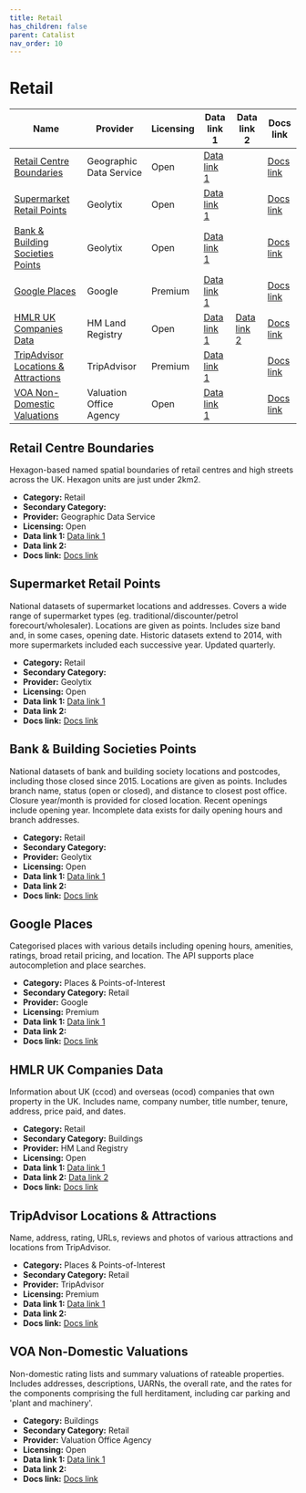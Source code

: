 ```yaml
---
title: Retail
has_children: false
parent: Catalist
nav_order: 10
---
```


# Retail

| Name                                                                        | Provider                | Licensing | Data link 1                                                                                                                                | Data link 2                                                                | Docs link                                                                                                                                                |
| --------------------------------------------------------------------------- | ----------------------- | --------- | ------------------------------------------------------------------------------------------------------------------------------------------ | -------------------------------------------------------------------------- | -------------------------------------------------------------------------------------------------------------------------------------------------------- |
| [Retail Centre Boundaries](#retail-centre-boundaries)                       | Geographic Data Service | Open      | [Data link 1](https://data.geods.ac.uk/dataset/retail-centre-boundaries-and-open-indicators/resource/00b4e06a-8189-4771-8ff3-c2dbe9cbd606) |                                                                            | [Docs link](https://data.geods.ac.uk/dataset/retail-centre-boundaries-and-open-indicators)                                                               |
| [Supermarket Retail Points](#supermarket-retail-points)                     | Geolytix                | Open      | [Data link 1](https://drive.google.com/file/d/1B8M7m86rQg2sx2TsHhFa2d-x-dZ1DbSy/view?pli=1)                                                |                                                                            | [Docs link](https://geolytix.com/blog/supermarket-retail-points/)                                                                                        |
| [Bank & Building Societies Points](#bank-&-building-societies-points)       | Geolytix                | Open      | [Data link 1](https://drive.google.com/file/d/1RjyAK7qa-qoKtU25KI4e-_mmdxW601tj/view)                                                      |                                                                            | [Docs link](https://geolytix.co.uk/blog/banking-building-societies-locations/)                                                                           |
| [Google Places](#google-places)                                             | Google                  | Premium   | [Data link 1](https://developers.google.com/maps/documentation/places/web-service/op-overview)                                             |                                                                            | [Docs link](https://developers.google.com/maps/documentation/places/web-service)                                                                         |
| [HMLR UK Companies Data](#hmlr-uk-companies-data)                           | HM Land Registry        | Open      | [Data link 1](https://use-land-property-data.service.gov.uk/datasets/ccod)                                                                 | [Data link 2](https://use-land-property-data.service.gov.uk/datasets/ocod) | [Docs link](https://use-land-property-data.service.gov.uk/datasets/ccod/tech-spec)                                                                       |
| [TripAdvisor Locations & Attractions](#tripadvisor-locations-&-attractions) | TripAdvisor             | Premium   | [Data link 1](https://www.tripadvisor.com/developers?screen=credentials)                                                                   |                                                                            | [Docs link](https://tripadvisor-content-api.readme.io/reference/overview)                                                                                |
| [VOA Non-Domestic Valuations](#voa-non-domestic-valuations)                 | Valuation Office Agency | Open      | [Data link 1](https://voaratinglists.blob.core.windows.net/html/rlidata.htm)                                                               |                                                                            | [Docs link](https://voaratinglists.blob.core.windows.net/html/documents/Compiled%20Rating%20List%20and%20Summary%20Valuation%20Data%20Specification.pdf) |

## Retail Centre Boundaries

Hexagon-based named spatial boundaries of retail centres and high streets across the UK. Hexagon units are just under 2km2.

- **Category:** Retail
- **Secondary Category:** 
- **Provider:** Geographic Data Service
- **Licensing:** Open
- **Data link 1:** [Data link 1](https://data.geods.ac.uk/dataset/retail-centre-boundaries-and-open-indicators/resource/00b4e06a-8189-4771-8ff3-c2dbe9cbd606)
- **Data link 2:** 
- **Docs link:** [Docs link](https://data.geods.ac.uk/dataset/retail-centre-boundaries-and-open-indicators)



## Supermarket Retail Points

National datasets of supermarket locations and addresses. Covers a wide range of supermarket types (eg. traditional/discounter/petrol forecourt/wholesaler). Locations are given as points. Includes size band and, in some cases, opening date. Historic datasets extend to 2014, with more supermarkets included each successive year. Updated quarterly.

- **Category:** Retail
- **Secondary Category:** 
- **Provider:** Geolytix
- **Licensing:** Open
- **Data link 1:** [Data link 1](https://drive.google.com/file/d/1B8M7m86rQg2sx2TsHhFa2d-x-dZ1DbSy/view?pli=1)
- **Data link 2:** 
- **Docs link:** [Docs link](https://geolytix.com/blog/supermarket-retail-points/)



## Bank & Building Societies Points

National datasets of bank and building society locations and postcodes, including those closed since 2015. Locations are given as points. Includes branch name, status (open or closed), and distance to closest post office. Closure year/month is provided for closed location. Recent openings include opening year. Incomplete data exists for daily opening hours and branch addresses.

- **Category:** Retail
- **Secondary Category:** 
- **Provider:** Geolytix
- **Licensing:** Open
- **Data link 1:** [Data link 1](https://drive.google.com/file/d/1RjyAK7qa-qoKtU25KI4e-_mmdxW601tj/view)
- **Data link 2:** 
- **Docs link:** [Docs link](https://geolytix.co.uk/blog/banking-building-societies-locations/)



## Google Places

Categorised places with various details including opening hours, amenities, ratings, broad retail pricing, and location. The API supports place autocompletion and place searches.

- **Category:** Places & Points-of-Interest
- **Secondary Category:** Retail
- **Provider:** Google
- **Licensing:** Premium
- **Data link 1:** [Data link 1](https://developers.google.com/maps/documentation/places/web-service/op-overview)
- **Data link 2:** 
- **Docs link:** [Docs link](https://developers.google.com/maps/documentation/places/web-service)



## HMLR UK Companies Data

Information about UK (ccod) and overseas (ocod) companies that own property in the UK. Includes name, company number, title number, tenure, address, price paid, and dates.

- **Category:** Retail
- **Secondary Category:** Buildings
- **Provider:** HM Land Registry
- **Licensing:** Open
- **Data link 1:** [Data link 1](https://use-land-property-data.service.gov.uk/datasets/ccod)
- **Data link 2:** [Data link 2](https://use-land-property-data.service.gov.uk/datasets/ocod)
- **Docs link:** [Docs link](https://use-land-property-data.service.gov.uk/datasets/ccod/tech-spec)



## TripAdvisor Locations & Attractions

Name, address, rating, URLs, reviews and photos of various attractions and locations from TripAdvisor.

- **Category:** Places & Points-of-Interest
- **Secondary Category:** Retail
- **Provider:** TripAdvisor
- **Licensing:** Premium
- **Data link 1:** [Data link 1](https://www.tripadvisor.com/developers?screen=credentials)
- **Data link 2:** 
- **Docs link:** [Docs link](https://tripadvisor-content-api.readme.io/reference/overview)



## VOA Non-Domestic Valuations

Non-domestic rating lists and summary valuations of rateable properties. Includes addresses, descriptions, UARNs, the overall rate, and the rates for the components comprising the full herditament, including car parking and 'plant and machinery'.

- **Category:** Buildings
- **Secondary Category:** Retail
- **Provider:** Valuation Office Agency
- **Licensing:** Open
- **Data link 1:** [Data link 1](https://voaratinglists.blob.core.windows.net/html/rlidata.htm)
- **Data link 2:** 
- **Docs link:** [Docs link](https://voaratinglists.blob.core.windows.net/html/documents/Compiled%20Rating%20List%20and%20Summary%20Valuation%20Data%20Specification.pdf)
